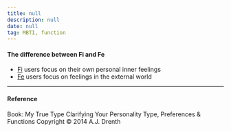 ```yaml
---
title: null
description: null
date: null
tag: MBTI, function
---
```


#### The difference between Fi and Fe

- [Fi](obsidian://open?vault=dwarves&file=brain%2FHR%2FMBTI%2FIntroverted%20Feeling%20-%20Fi) users focus on their own personal inner feelings
- [Fe](obsidian://open?vault=dwarves&file=brain%2FHR%2FMBTI%2FExtroverted%20Feeling%20-%20Fe) users focus on feelings in the external world

---

#### Reference

Book: My True Type Clarifying Your Personality Type, Preferences & Functions Copyright © 2014 A.J. Drenth
